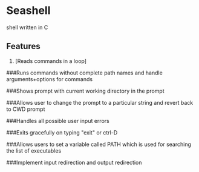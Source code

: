 # Seashell
shell written in C

## Features

1.  [Reads commands in a loop]

###Runs commands without complete path names and handle arguments+options for commands

###Shows prompt with current working directory in the prompt

###Allows user to change the prompt to a particular string and revert back to CWD prompt

###Handles all possible user input errors 

###Exits gracefully on typing "exit" or ctrl-D

###Allows users to set a variable called PATH which is used for searching the list of executables

###Implement input redirection and output redirection
